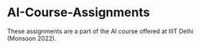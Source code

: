 # AI-Course-Assignments

These assignments are a part of the AI course offered at IIIT Delhi (Monsoon 2022). 
